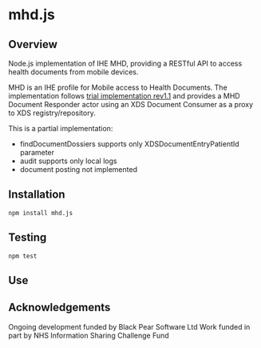 mhd.js
======

Overview
--------
Node.js implementation of IHE MHD, providing a RESTful API to access health documents from mobile devices.

MHD is an IHE profile for Mobile access to Health Documents. The implementation follows [trial implementation rev1.1](http://www.ihe.net/Technical_Framework/upload/IHE_ITI_Suppl_MHD.pdf) and provides a MHD Document Responder actor using an XDS Document Consumer as a proxy to XDS registry/repository.

This is a partial implementation:
- findDocumentDossiers supports only XDSDocumentEntryPatientId parameter
- audit supports only local logs
- document posting not implemented

Installation
------------
    npm install mhd.js

Testing
-------
    npm test

Use
---


Acknowledgements
----------------
Ongoing development funded by Black Pear Software Ltd
Work funded in part by NHS Information Sharing Challenge Fund

